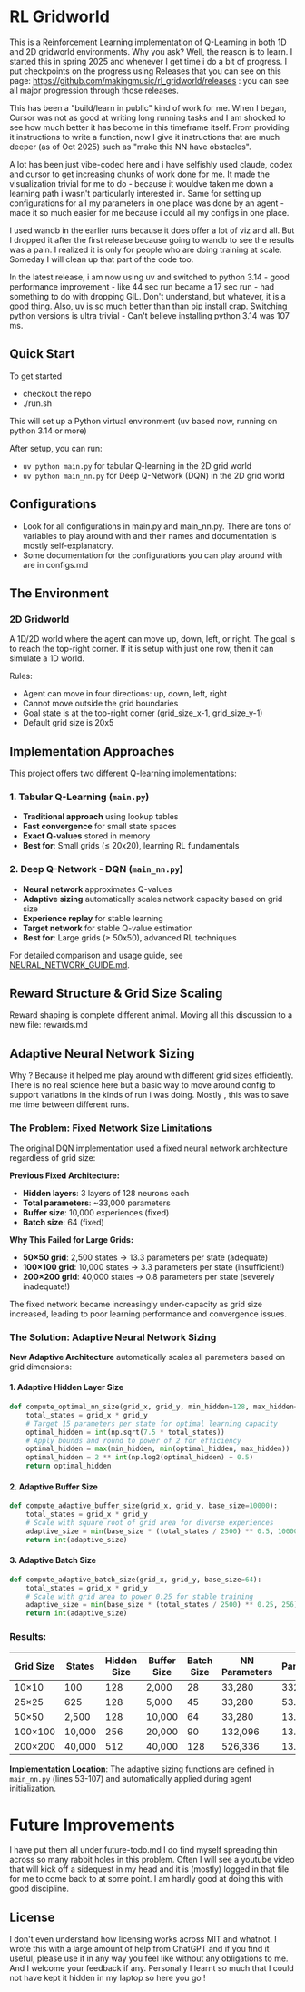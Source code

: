 # RL Gridworld

This is a Reinforcement Learning implementation of Q-Learning in both 1D and 2D gridworld environments. Why you ask? Well, the reason is to learn. I started this in spring 2025 and whenever I get time i do a bit of progress. I put checkpoints on the progress using Releases that you can see on this page: https://github.com/makingmusic/rl_gridworld/releases : you can see all major progression through those releases.

This has been a "build/learn in public" kind of work for me. When I began, Cursor was not as good at writing long running tasks and I am shocked to see how much better it has become in this timeframe itself. From providing it instructions to write a function, now I give it instructions that are much deeper (as of Oct 2025) such as "make this NN have obstacles".

A lot has been just vibe-coded here and i have selfishly used claude, codex and cursor to get increasing chunks of work done for me. It made the visualization trivial for me to do - because it wouldve taken me down a learning path i wasn't particularly interested in. 
Same for setting up configurations for all my parameters in one place was done by an agent - made it so much easier for me because i could all my configs in one place. 

I used wandb in the earlier runs because it does offer a lot of viz and all. But I dropped it after the first release because going to wandb to see the results was a pain. I realized it is only for people who are doing training at scale. Someday I will clean up that part of the code too.


In the latest release, i am now using uv and switched to python 3.14 - good performance improvement - like 44 sec run became a 17 sec run - had something to do with dropping GIL. Don't understand, but whatever, it is a good thing. Also, uv is so much better than than pip install crap. Switching python versions is ultra trivial - Can't believe installing python 3.14 was 107 ms.


## Quick Start

To get started 
* checkout the repo
* ./run.sh


This will set up a Python virtual environment (uv based now, running on python 3.14 or more)

After setup, you can run:

- `uv python main.py` for tabular Q-learning in the 2D grid world
- `uv python main_nn.py` for Deep Q-Network (DQN) in the 2D grid world

## Configurations
- Look for all configurations in main.py and main_nn.py. There are tons of variables to play around with and their names and documentation is mostly self-explanatory.
- Some documentation for the configurations you can play around with are in configs.md

## The Environment

### 2D Gridworld

A 1D/2D world where the agent can move up, down, left, or right. The goal is to reach the top-right corner. If it is setup with just one row, then it can simulate a 1D world.

Rules:

- Agent can move in four directions: up, down, left, right
- Cannot move outside the grid boundaries
- Goal state is at the top-right corner (grid_size_x-1, grid_size_y-1)
- Default grid size is 20x5

## Implementation Approaches

This project offers two different Q-learning implementations:

### 1. Tabular Q-Learning (`main.py`)
- **Traditional approach** using lookup tables
- **Fast convergence** for small state spaces
- **Exact Q-values** stored in memory
- **Best for**: Small grids (≤ 20x20), learning RL fundamentals

### 2. Deep Q-Network - DQN (`main_nn.py`)
- **Neural network** approximates Q-values
- **Adaptive sizing** automatically scales network capacity based on grid size
- **Experience replay** for stable learning
- **Target network** for stable Q-value estimation
- **Best for**: Large grids (≥ 50x50), advanced RL techniques

For detailed comparison and usage guide, see [NEURAL_NETWORK_GUIDE.md](NEURAL_NETWORK_GUIDE.md).

## Reward Structure & Grid Size Scaling

Reward shaping is complete different animal. Moving all this discussion to a new file: rewards.md 


## Adaptive Neural Network Sizing
Why ? Because it helped me play around with different grid sizes efficiently. There is no real science here but a basic way to move around config to support variations in the kinds of run i was doing. Mostly , this was to save me time between different runs.

### The Problem: Fixed Network Size Limitations

The original DQN implementation used a fixed neural network architecture regardless of grid size:

**Previous Fixed Architecture:**
- **Hidden layers**: 3 layers of 128 neurons each
- **Total parameters**: ~33,000 parameters
- **Buffer size**: 10,000 experiences (fixed)
- **Batch size**: 64 (fixed)

**Why This Failed for Large Grids:**
- **50×50 grid**: 2,500 states → 13.3 parameters per state (adequate)
- **100×100 grid**: 10,000 states → 3.3 parameters per state (insufficient!)
- **200×200 grid**: 40,000 states → 0.8 parameters per state (severely inadequate!)

The fixed network became increasingly under-capacity as grid size increased, leading to poor learning performance and convergence issues.

### The Solution: Adaptive Neural Network Sizing

**New Adaptive Architecture** automatically scales all parameters based on grid dimensions:

#### 1. **Adaptive Hidden Layer Size**
```python
def compute_optimal_nn_size(grid_x, grid_y, min_hidden=128, max_hidden=1024):
    total_states = grid_x * grid_y
    # Target 15 parameters per state for optimal learning capacity
    optimal_hidden = int(np.sqrt(7.5 * total_states))
    # Apply bounds and round to power of 2 for efficiency
    optimal_hidden = max(min_hidden, min(optimal_hidden, max_hidden))
    optimal_hidden = 2 ** int(np.log2(optimal_hidden) + 0.5)
    return optimal_hidden
```

#### 2. **Adaptive Buffer Size**
```python
def compute_adaptive_buffer_size(grid_x, grid_y, base_size=10000):
    total_states = grid_x * grid_y
    # Scale with square root of grid area for diverse experiences
    adaptive_size = min(base_size * (total_states / 2500) ** 0.5, 100000)
    return int(adaptive_size)
```

#### 3. **Adaptive Batch Size**
```python
def compute_adaptive_batch_size(grid_x, grid_y, base_size=64):
    total_states = grid_x * grid_y
    # Scale with grid area to power 0.25 for stable training
    adaptive_size = min(base_size * (total_states / 2500) ** 0.25, 256)
    return int(adaptive_size)
```

### Results: 

| Grid Size | States | Hidden Size | Buffer Size | Batch Size | NN Parameters | Params/State |
|-----------|--------|-------------|-------------|------------|---------------|--------------|
| 10×10     | 100    | 128         | 2,000       | 28         | 33,280        | 332.8        |
| 25×25     | 625    | 128         | 5,000       | 45         | 33,280        | 53.2         |
| 50×50     | 2,500  | 128         | 10,000      | 64         | 33,280        | 13.3         |
| 100×100   | 10,000 | 256         | 20,000      | 90         | 132,096       | 13.2         |
| 200×200   | 40,000 | 512         | 40,000      | 128        | 526,336       | 13.2         |


**Implementation Location**: The adaptive sizing functions are defined in `main_nn.py` (lines 53-107) and automatically applied during agent initialization.


# Future Improvements
I have put them all under future-todo.md
I do find myself spreading thin across so many rabbit holes in this problem. Often I will see a youtube video that will kick off a sidequest in my head and it is (mostly) logged in that file for me to come back to at some point. I am hardly good at doing this with good discipline.


## License

I don't even understand how licensing works across MIT and whatnot. I wrote this with a large amount of help from ChatGPT and if you find it useful, please use it in any way you feel like without any obligations to me. And I welcome your feedback if any. Personally I learnt so much that I could not have kept it hidden in my laptop so here you go !
